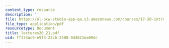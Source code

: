 ```yaml
---
content_type: resource
description: ''
file: https://ol-ocw-studio-app-qa.s3.amazonaws.com/courses/17-20-introduction-to-the-american-political-process-spring-2004/ff374ac9e9f323cb25889d4821ea09dc_lectures20_21.pdf
file_type: application/pdf
resourcetype: Document
title: lectures20_21.pdf
uid: ff374ac9-e9f3-23cb-2588-9d4821ea09dc
---
```

